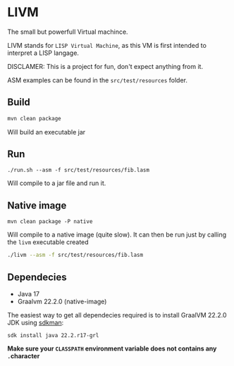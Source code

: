 # LIVM
The small but powerfull Virtual machince.

LIVM stands for `LISP Virtual Machine`, as this VM is first intended to interpret a LISP langage.

DISCLAMER: This is a project for fun, don't expect anything from it.

ASM examples can be found in the `src/test/resources` folder.

## Build
```bash
mvn clean package
```

Will build an executable jar 

## Run
```
./run.sh --asm -f src/test/resources/fib.lasm
```
Will compile to a jar file and run it.

## Native image
```
mvn clean package -P native
```
Will compile to a native image (quite slow). It can then be run just by calling the `livm` executable created

```bash
./livm --asm -f src/test/resources/fib.lasm
```

## Dependecies
- Java 17
- Graalvm 22.2.0 (native-image)

The easiest way to get all dependecies required is to install GraalVM 22.2.0 JDK using [sdkman](https://sdkman.io/):
```
sdk install java 22.2.r17-grl
```
**Make sure your `CLASSPATH` environment variable does not contains any `.`character**